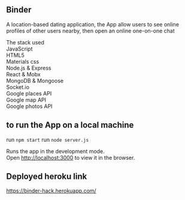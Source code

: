 ## Binder
A location-based dating application, the App allow users to see online profiles of other users nearby, then open an online one-on-one chat

The stack used <br />
JavaScript <br />
HTML5 <br />
Materials css <br />
Node.js & Express <br />
React & Mobx <br />
MongoDB & Mongoose <br />
Socket.io <br />
Google places API <br />
Google map API <br />
Google photos API <br />

## to run the App on a local machine
run `npm start`
run `node server.js`

Runs the app in the development mode.<br />
Open [http://localhost:3000](http://localhost:3000) to view it in the browser.

## Deployed heroku link
https://binder-hack.herokuapp.com/

